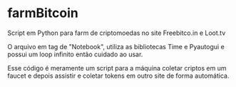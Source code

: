 # farmBitcoin
Script em Python para farm de criptomoedas no site Freebitco.in e Loot.tv     

O arquivo em tag de "Notebook", utiliza as bibliotecas Time e Pyautogui e possui um loop infinito então cuidado ao usar.

Esse código é meramente um script para a máquina coletar criptos em um faucet e depois assistir e coletar tokens em outro site de forma automática.
